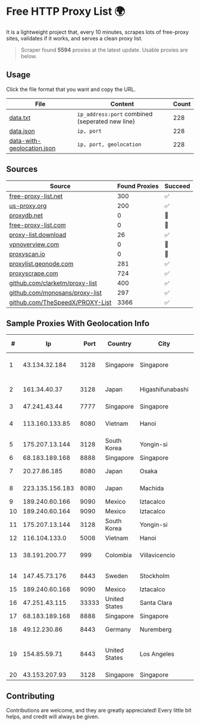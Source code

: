 
# Free HTTP Proxy List 🌍

It is a lightweight project that, every 10 minutes, scrapes lots of free-proxy sites, validates if it works, and serves a clean proxy list.


> Scraper found **5594** proxies at the latest update. Usable proxies are below.

## Usage

Click the file format that you want and copy the URL.


|File|Content|Count|
|----|-------|-----|
|[data.txt](https://raw.githubusercontent.com/themiralay/Proxy-List-World/master/data.txt)|`ip_address:port` combined (seperated new line)|228|
|[data.json](https://raw.githubusercontent.com/themiralay/Proxy-List-World/master/data.json)|`ip, port`|228|
|[data-with-geolocation.json](https://raw.githubusercontent.com/themiralay/Proxy-List-World/master/data-with-geolocation.json)|`ip, port, geolocation`|228|

## Sources

|Source|Found Proxies|Succeed|
|------|-------------|-------|
|[free-proxy-list.net](https://free-proxy-list.net)|300|✅|
|[us-proxy.org](https://www.us-proxy.org)|200|✅|
|[proxydb.net](http://proxydb.net)|0|🚫|
|[free-proxy-list.com](https://free-proxy-list.com/?page=&port=&type%5B%5D=http&type%5B%5D=https&up_time=0&search=Search)|0|🚫|
|[proxy-list.download](https://www.proxy-list.download/HTTP)|26|✅|
|[vpnoverview.com](https://vpnoverview.com/privacy/anonymous-browsing/free-proxy-servers)|0|🚫|
|[proxyscan.io](https://www.proxyscan.io)|0|🚫|
|[proxylist.geonode.com](https://proxylist.geonode.com/api/proxy-list?limit=300&page=1&sort_by=lastChecked&sort_type=desc&protocols=http,https)|281|✅|
|[proxyscrape.com](https://api.proxyscrape.com/v2/?request=displayproxies&protocol=http&timeout=10000&country=all&ssl=all&anonymity=all)|724|✅|
|[github.com/clarketm/proxy-list](https://raw.githubusercontent.com/clarketm/proxy-list/master/proxy-list-raw.txt)|400|✅|
|[github.com/monosans/proxy-list](https://raw.githubusercontent.com/monosans/proxy-list/main/proxies/http.txt)|297|✅|
|[github.com/TheSpeedX/PROXY-List](https://raw.githubusercontent.com/TheSpeedX/PROXY-List/master/http.txt)|3366|✅|


## Sample Proxies With Geolocation Info

|#|Ip|Port|Country|City|Internet Service Provider|
|-|--|----|-------|----|-------------------------|
|1|43.134.32.184|3128|Singapore|Singapore|Shenzhen Tencent Computer Systems Company Limited|
|2|161.34.40.37|3128|Japan|Higashifunabashi|NTT PC Communications, Inc.|
|3|47.241.43.44|7777|Singapore|Singapore|Alibaba Cloud LLC|
|4|113.160.133.85|8080|Vietnam|Hanoi|VietNam Post and Telecom Corporation|
|5|175.207.13.144|3128|South Korea|Yongin-si|Korea Telecom|
|6|68.183.189.168|8888|Singapore|Singapore|DigitalOcean, LLC|
|7|20.27.86.185|8080|Japan|Osaka|Microsoft Corporation|
|8|223.135.156.183|8080|Japan|Machida|So-net Corporation|
|9|189.240.60.166|9090|Mexico|Iztacalco|Uninet S.A. de C.V.|
|10|189.240.60.164|9090|Mexico|Iztacalco|Uninet S.A. de C.V.|
|11|175.207.13.144|3128|South Korea|Yongin-si|Korea Telecom|
|12|116.104.133.0|5008|Vietnam|Hanoi|Viettel Corporation|
|13|38.191.200.77|999|Colombia|Villavicencio|Hola Telecomunicacines Colombia S.A.S|
|14|147.45.73.176|8443|Sweden|Stockholm|Aeza International LTD|
|15|189.240.60.168|9090|Mexico|Iztacalco|Uninet S.A. de C.V.|
|16|47.251.43.115|33333|United States|Santa Clara|Alibaba Cloud LLC|
|17|68.183.189.168|8888|Singapore|Singapore|DigitalOcean, LLC|
|18|49.12.230.86|8443|Germany|Nuremberg|Hetzner Online GmbH|
|19|154.85.59.71|8443|United States|Los Angeles|Beijing Baidu Netcom Science and Technology Co., Ltd.|
|20|43.153.207.93|3128|Singapore|Singapore|Aceville Pte.ltd|



## Contributing

Contributions are welcome, and they are greatly appreciated! Every
little bit helps, and credit will always be given.


